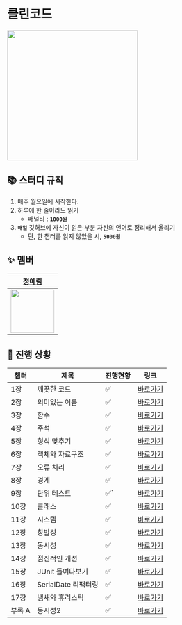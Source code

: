# 클린코드
<img src="https://github.com/user-attachments/assets/f823c1ab-eb8f-4b67-867b-aad9bb4783ef" width="300">


## 📚 스터디 규칙

1. 매주 월요일에 시작한다.
2. 하루에 한 줄이라도 읽기
    - 패널티 : **`1000원`**
3. **`매일`** 깃허브에 자신이 읽은 부분 자신의 언어로 정리해서 올리기
    - 단, 한 챕터를 읽지 않았을 시, **`5000원`**

## ✨ 멤버

| <a href="https://github.com/yel-m"> 정예림 |
| --- |
| <img src="https://github.com/yel-m.png" width="100"> |

## 📌 진행 상황

| 챕터        | 제목           | 진행현황 | 링크     |
| -------     | -------------- | -------- | -------- |
| 1장         | 깨끗한 코드    | ✅   | [바로가기](https://github.com/star-books-coffee/clean-code/tree/main/01%EC%9E%A5) |        
| 2장         | 의미있는 이름  | ✅ | [바로가기](https://github.com/star-books-coffee/clean-code/tree/main/02%EC%9E%A5)         |
| 3장         | 함수           | ✅ | [바로가기](https://github.com/star-books-coffee/clean-code/tree/main/03%EC%9E%A5)         |
| 4장         | 주석           | ✅ | [바로가기](https://github.com/star-books-coffee/clean-code/tree/main/04%EC%9E%A5)         |
| 5장         | 형식 맞추기    | ✅ | [바로가기](https://github.com/star-books-coffee/clean-code/tree/main/05%EC%9E%A5)         |
| 6장         | 객체와 자료구조 | ✅ | [바로가기](https://github.com/star-books-coffee/clean-code/tree/main/06%EC%9E%A5)         |
| 7장         | 오류 처리       | ✅ | [바로가기](https://github.com/star-books-coffee/clean-code/tree/main/07%EC%9E%A5)         |
| 8장         |  경계           | ✅ | [바로가기](https://github.com/star-books-coffee/clean-code/tree/main/08%EC%9E%A5)         |
| 9장         |  단위 테스트    | ✅` | [바로가기](https://github.com/star-books-coffee/clean-code/tree/main/09%EC%9E%A5)         |
| 10장        |  클래스         | ✅ | [바로가기](https://github.com/star-books-coffee/clean-code/tree/main/10%EC%9E%A5)        |
| 11장        |  시스템         | ✅ | [바로가기](https://github.com/star-books-coffee/clean-code/tree/main/11%EC%9E%A5)        |
| 12장        |  창발성          | ✅ |[바로가기](https://github.com/star-books-coffee/clean-code/tree/main/12%EC%9E%A5)       |
| 13장        |  동시성          | ✅     |[바로가기](https://github.com/star-books-coffee/clean-code/tree/main/13%EC%9E%A5)        |
| 14장        |  점진적인 개선     | ✅     |[바로가기](https://github.com/star-books-coffee/clean-code/tree/main/14%EC%9E%A5)        |
| 15장        |  JUnit 들여다보기    | ✅     |[바로가기](https://github.com/star-books-coffee/clean-code/tree/main/15%EC%9E%A5)        |
| 16장        |  SerialDate 리팩터링   | ✅     |[바로가기](https://github.com/star-books-coffee/clean-code/tree/main/16%EC%9E%A5)        |
| 17장        | 냄새와 휴리스틱    | ✅     |[바로가기](https://github.com/star-books-coffee/clean-code/tree/main/17%EC%9E%A5)        |
| 부록 A       | 동시성2        | ✅     |[바로가기](https://github.com/star-books-coffee/clean-code/tree/main/%EB%B6%80%EB%A1%9D%20A) |

